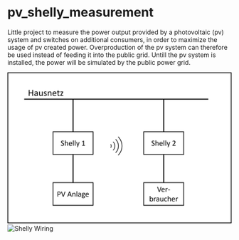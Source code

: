 # pv_shelly_measurement

Little project to measure the power output provided by a photovoltaic (pv) system and switches on additional consumers, in order to maximize the usage of pv created power. Overproduction of the pv system can therefore be used instead of feeding it into the public grid. Untill the pv system is installed, the power will be simulated by the public power grid. 


![Setup of Shellys](Setup_Shelly.png)
![Shelly Wiring](Shelly-Wiring.jpg)
